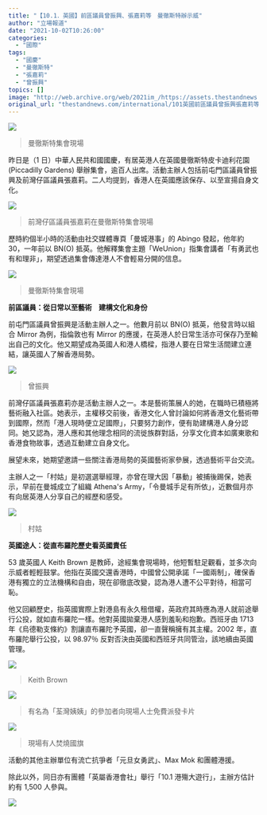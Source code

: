 ```yaml
---
title: "【10.1．英國】前區議員曾振興、張嘉莉等　曼徹斯特辦示威"
author: "立場報道"
date: "2021-10-02T10:26:00"
categories:
  - "國際"
tags:
  - "國慶"
  - "曼徹斯特"
  - "張嘉莉"
  - "曾振興"
topics: []
image: "http://web.archive.org/web/2021im_/https://assets.thestandnews.com/media/photos/uk-03.png"
original_url: "thestandnews.com/international/101英國前區議員曾振興張嘉莉等-曼徹斯特辦示威"
---
```

![](http://web.archive.org/web/2021im_/https://assets.thestandnews.com/media/photos/uk-03.png)
> 曼徹斯特集會現場

昨日是（1 日）中華人民共和國國慶，有居英港人在英國曼徹斯特皮卡迪利花園 (Piccadilly Gardens) 舉辦集會，逾百人出席。活動主辦人包括前屯門區議員曾振興及前灣仔區議員張嘉莉。二人均提到，香港人在英國應該保存、以至宣揚自身文化。

![](http://web.archive.org/web/2021im_/https://assets.thestandnews.com/media/photos/rsz_1%E5%BC%B5%E5%98%89%E8%8E%89.jpg)
> 前灣仔區議員張嘉莉在曼徹斯特集會現場

歷時約個半小時的活動由社交媒體專頁「曼城港事」的 Abingo 發起，他年約 30，一年前以 BN(O) 抵英。他解釋集會主題「WeUnion」指集會講者「有勇武也有和理非」，期望透過集會傳達港人不會輕易分開的信息。

![](http://web.archive.org/web/2021im_/https://assets.thestandnews.com/media/photos/rsz_013a1082-01.jpg)
> 曼徹斯特集會現場

**前區議員：從日常以至藝術　建構文化和身份**

前屯門區議員曾振興是活動主辦人之一。他數月前以 BN(O) 抵英，他發言時以組合 Mirror 為例，指倫敦也有 Mirror 的應援，在英港人於日常生活亦可保存乃至輸出自己的文化。他又期望成為英國人和港人橋樑，指港人要在日常生活間建立連結，讓英國人了解香港局勢。

![](http://web.archive.org/web/2021im_/https://assets.thestandnews.com/media/photos/rsz_%E6%9B%BE%E6%8C%AF%E8%88%88.jpg)
> 曾振興

前灣仔區議員張嘉莉亦是活動主辦人之一。本是藝術策展人的她，在職時已積極將藝術融入社區。她表示，主權移交前後，香港文化人曾討論如何將香港文化藝術帶到國際，然而「港人現時便立足國際」，只要努力創作，便有助建構港人身分認同。她又認為，港人應和其他理念相同的流徙族群對話，分享文化資本如廣東歌和香港食物故事，透過互動建立自身文化。

展望未來，她期望邀請一些關注香港局勢的英國藝術家參展，透過藝術平台交流。

主辦人之一「村姑」是初選選舉經理，亦曾在理大因「暴動」被捕後踢保，她表示，早前在曼城成立了組織 Athena's Army，「令曼城手足有所依」，近數個月亦有向居英港人分享自己的經歷和感受。

![](http://web.archive.org/web/2021im_/https://assets.thestandnews.com/media/photos/rsz_%E6%9D%91%E5%A7%91.jpg)
> 村姑

**英國途人：從直布羅陀歷史看英國責任**

53 歲英國人 Keith Brown 是教師，途經集會現場時，他短暫駐足觀看，並多次向示威者輕輕鼓掌。他指在英國交還香港時，中國曾公開承諾「一國兩制」，確保香港有獨立的立法機構和自由，現在卻徹底改變，認為港人遭不公平對待，相當可恥。

他又回顧歷史，指英國實際上對港島有永久租借權，英政府其時應為港人就前途舉行公投，就如直布羅陀一樣。他對英國拋棄港人感到羞恥和抱歉。西班牙由 1713 年《烏德勒支條約》割讓直布羅陀予英國，卻一直聲稱擁有其主權。2002 年，直布羅陀舉行公投，以 98.97％ 反對否決由英國和西班牙共同管治，該地續由英國管理。

![](http://web.archive.org/web/2021im_/https://assets.thestandnews.com/media/photos/rsz_keith_brown.jpg)
> Keith Brown

![](http://web.archive.org/web/2021im_/https://assets.thestandnews.com/media/photos/rsz_%E6%9C%89%E5%90%8D%E7%82%BA%E8%8D%83%E7%81%A3%E5%A7%A8%E5%A7%A8%E7%9A%84%E5%8F%83%E5%8A%A0%E8%80%85%E5%90%91%E7%8F%BE%E5%A0%B4%E4%BA%BA%E5%A3%AB%E5%85%8D%E8%B2%BB%E6%B4%BE%E7%99%BC%E5%8D%A1%E7%89%87.jpg)
> 有名為「荃灣姨姨」的參加者向現場人士免費派發卡片

![](http://web.archive.org/web/2021im_/https://assets.thestandnews.com/media/photos/rsz_%E6%9C%89%E7%A4%BA%E5%A8%81%E8%80%85%E7%84%9A%E7%87%92%E5%9C%8B%E6%97%97.jpg)
> 現場有人焚燒國旗

活動的其他主辦單位有流亡抗爭者「元旦女勇武」、Max Mok 和團體港援。

除此以外，同日亦有團體「英屬香港會社」舉行「10.1 港殤大遊行」，主辦方估計約有 1,500 人參與。

![](http://web.archive.org/web/2021im_/https://assets.thestandnews.com/media/photos/rsz_013a1122.jpg)